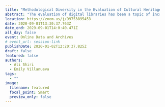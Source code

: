 ```yaml
---
title: "Methodological Diversity in the Evaluation of Cultural Heritage Digital Libraries and Archives: Approaches, Frameworks, and Methods"
abstract: "The evaluation of digital libraries has been a topic of increasing importance in information science research, yet there has been minimal evaluative work focusing on digital cultural heritage. The objective of this paper is to report on a comprehensive review of methodologies, theoretical frameworks and techniques used in the evaluation of cultural heritage digital libraries and archives. Empirical studies are examined to identify evaluation models, frameworks, and methodologies in the literature and to categorize these past evaluative approaches. Through the classification of evaluative types and trends, we aim to develop a set of guidelines and recommendations for the future evaluation of cultural heritage digital libraries and archives."
location: https://zoom.us/j/99753895458
date: 2020-09-01T13:30:37.763Z
date_end: 2020-09-01T14:0:40.471Z
all_day: false
event: Online Data and Archives
# event_url: session-link
publishDate: 2020-01-02T12:20:37.825Z
draft: false
featured: false
authors:
  - Ali Shiri
  - Emily Villanueva
tags:
  - ""
image:
  filename: featured
  focal_point: Smart
  preview_only: false
---
```

